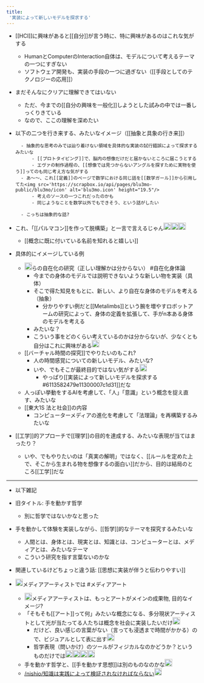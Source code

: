 ```yaml
---
title:
 '実装によって新しいモデルを探求する'
---
```


- [[HCI]]に興味があると[[自分]]が言う時に、特に興味があるのはこれな気がする
    - HumanとComputerのInteraction自体は、モデルについて考えるテーマの一つにすぎない
    - ソフトウェア開発も、実装の手段の一つに過ぎない（[[手段としてのテクノロジーの応用]]）
- まだそんなにクリアに理解できてはいない
    - ただ、今までの[[自分の興味を一般化]]しようとした試みの中では一番しっくりきている
    - なので、ここの理解を深めたい

- 以下の二つを行き来する、みたいなイメージ（[[抽象と具象の行き来]]）

        - 抽象的な思考のみでは辿り着けない領域を具体的な実装の試行錯誤によって探求するみたいな
            - [[プロトタイピング]]で、脳内の想像だけだと届かないところに届こうとする
            - エヴァの制作過程の、[[想像では見つからないアングルを探すために実物を使う]]ってのも同じ考え方な気がする
        - あ〜〜、これ[[定義]]のページで数学における同じ話を[[数学ガール]]から引用してた<img src='https://scrapbox.io/api/pages/blu3mo-public/blu3mo/icon' alt='blu3mo.icon' height="19.5"/>
            - 考えのソースの一つこれだったのかも
            - 同じようなことを数学以外でもできそう、という話がしたい

        - こっちは抽象的な話?

- これ、「[[パルマコン]]を作って脱構築」と一言で言えるじゃん<img src='https://scrapbox.io/api/pages/blu3mo-public/blu3mo/icon' alt='blu3mo.icon' height="19.5"/><img src='https://scrapbox.io/api/pages/blu3mo-public/blu3mo/icon' alt='blu3mo.icon' height="19.5"/><img src='https://scrapbox.io/api/pages/blu3mo-public/blu3mo/icon' alt='blu3mo.icon' height="19.5"/>
    - [[概念に既に付いている名前を知れると嬉しい]]

- 具体的にイメージしている例
    - <img src='https://scrapbox.io/api/pages/blu3mo-public/drinami/icon' alt='drinami.icon' height="19.5"/>らの自在化の研究（正しい理解かは分からない） #自在化身体論
        - 今までの身体のモデルでは説明できないような新しい物を実装（具体）
        - そこで得た知見をもとに、新しい、より自在な身体のモデルを考える（抽象）
            - 分かりやすい例だと[[Metalimbs]]という腕を増やすロボットアームの研究によって、身体の定義を拡張して、手がn本ある身体のモデルを考える
        - みたいな？
        - こういう事をどのくらい考えているのかは分からないが、少なくとも自分はこれに興味がある<img src='https://scrapbox.io/api/pages/blu3mo-public/blu3mo/icon' alt='blu3mo.icon' height="19.5"/>
    - [[バーチャル時間の探究]]でやりたいのもこれ?
        - 人の時間感覚についての新しいモデル、みたいな?
        - いや、でもそこが最終目的ではない気がする<img src='https://scrapbox.io/api/pages/blu3mo-public/blu3mo/icon' alt='blu3mo.icon' height="19.5"/>
            - やっぱり[[実装によって新しいモデルを探求する#6113582479e11300007c1d31]]だな
    - 人っぽい挙動をするAIを考慮して、「人」「意識」という概念を捉え直す、みたいな
    - [[東大1S 法と社会]]の内容
        - コンピューターメディアの進化を考慮して「法理論」を再構築するみたいな

- [[工学]]的アプローチで[[理学]]の目的を達成する、みたいな表現が当てはまったり？
    - いや、でもやりたいのは「真実の解明」ではなく、[[ルールを定めた上で、そこから生まれる物を想像するの面白い]]だから、目的は結局のところ[[工学]]だな

---
- 以下雑記

- 旧タイトル: 手を動かす哲学
    - 別に哲学ではないかなと思った

- 手を動かして体験を実装しながら、[[哲学]]的なテーマを探究するみたいな
    - 人間とは、身体とは、現実とは、知識とは、コンピューターとは、メディアとは、みたいなテーマ
    - こういう研究を指す言葉ないのかな

- 関連しているけどちょっと違う話: [[思想に実装が伴うと伝わりやすい]]

- <img src='https://scrapbox.io/api/pages/blu3mo-public/tkgshn/icon' alt='tkgshn.icon' height="19.5"/>メディアアーティストでは #メディアアート
    - <img src='https://scrapbox.io/api/pages/blu3mo-public/blu3mo/icon' alt='blu3mo.icon' height="19.5"/>メディアアーティストは、もっとアートがメインの成果物, 目的なイメージ?
    - 「そもそも[[アート]]って何」みたいな概念になる、多分現状アーティストとして光が当たってる人たちは概念を社会に実装したいだけ<img src='https://scrapbox.io/api/pages/blu3mo-public/tkgshn/icon' alt='tkgshn.icon' height="19.5"/>
        - だけど、良い感じの言葉がない（言っても浸透まで時間がかかる）ので、ビジュアルとして表に出す<img src='https://scrapbox.io/api/pages/blu3mo-public/tkgshn/icon' alt='tkgshn.icon' height="19.5"/>
        - 哲学表現（問いかけ）のツールがフィジカルなのかどうか？というものだけでは<img src='https://scrapbox.io/api/pages/blu3mo-public/tkgshn/icon' alt='tkgshn.icon' height="19.5"/><img src='https://scrapbox.io/api/pages/blu3mo-public/tkgshn/icon' alt='tkgshn.icon' height="19.5"/><img src='https://scrapbox.io/api/pages/blu3mo-public/tkgshn/icon' alt='tkgshn.icon' height="19.5"/><img src='https://scrapbox.io/api/pages/blu3mo-public/tkgshn/icon' alt='tkgshn.icon' height="19.5"/>
    - 手を動かす哲学と、[[手を動かす思想]]は別のものなのかな<img src='https://scrapbox.io/api/pages/blu3mo-public/tkgshn/icon' alt='tkgshn.icon' height="19.5"/>
    - [/nishio/知識は実践によって検証されなければならない](https://scrapbox.io/nishio/知識は実践によって検証されなければならない)<img src='https://scrapbox.io/api/pages/blu3mo-public/tkgshn/icon' alt='tkgshn.icon' height="19.5"/>
